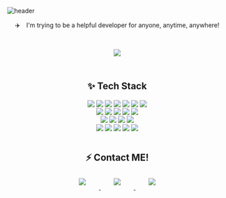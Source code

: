 ![header](https://capsule-render.vercel.app/api?type=waving&color=auto&height=300&section=header&text=Park%20Jina\&fontSize=90&animation=fadeIn&fontAlignY=38&desc=Back-end%20Developer%20👋🏻&descAlignY=51&descAlign=62)
<p align='center'> ✈️　I'm trying to be a helpful developer for anyone, anytime, anywhere! </p> </br>

<!-- Github stats -->
<div id="main" align="center">
    <img 
        src="https://github-readme-stats.vercel.app/api?username=pjn141414&count_private=true&show_icons=true&theme=dracula"
        style="height: auto; margin-left: 20px; margin-right: 20px; padding: 10px;"/>
</div> </br>

<!-- Tech Stack | html css js ts photoshop alierstrater java nodejs Mysql Reactjs typeORM vsc postman git github xd figma -->
<h2 align=center> ✨ Tech Stack </h2>

<div align="center">
<img align="center" src="https://img.shields.io/badge/-C-A8B9CC?style=flat-square&logo=C&logoColor=020202"/></a> <!-- c -->
<img align="center" src="https://img.shields.io/badge/-HTML5-E34F26?style=flat-square&logo=HTML5&logoColor=white"/></a> <!-- html -->
<img align="center" src="https://img.shields.io/badge/-CSS3-1572B6?style=flat-square&logo=CSS3&logoColor=white"/></a> <!-- css -->
<img align="center" src="https://img.shields.io/badge/-JavaScript-F7DF1E?style=flat-square&logo=JavaScript&logoColor=020202"/></a> <!-- 자바스크립트 -->
<img align="center" src="https://img.shields.io/badge/-TypeScript-3178C6?style=flat-square&logo=TypeScript&logoColor=white"/></a> <!-- 타입스크립트 -->
<img align="center" src="https://img.shields.io/badge/-Node.js-339933?style=flat-square&logo=Node.js&logoColor=white"/></a> <!-- node -->
<img align="center" src="https://img.shields.io/badge/-React-61DAFB?style=flat-square&logo=React&logoColor=020202"/></a> <!-- react --> </br>
<img align="center" src="https://img.shields.io/badge/-MySQL-4479A1?style=flat-square&logo=MySQL&logoColor=white"/></a> <!-- mysql -->
<img align="center" src="https://img.shields.io/badge/-Java-007396?style=flat-square&logo=Java&logoColor=white"/></a> <!-- 자바 -->
<img align="center" src="https://img.shields.io/badge/-Git-F05032?style=flat-square&logo=Git&logoColor=white"/></a> <!-- git -->
<img align="center" src="https://img.shields.io/badge/-GitHub-181717?style=flat-square&logo=GitHub&logoColor=white"/></a> <!-- github -->
<img align="center" src="https://img.shields.io/badge/-Markdown-000000?style=flat-square&logo=Markdown&logoColor=white"/></a> <!-- markdown -->
</div>

<div align="center">
<!-- tool -->
<img align="center" src="https://img.shields.io/badge/-Visaul Studio-5C2D91?style=flat-square&logo=Visual%20Studio&logoColor=white"/></a> <!-- vs -->
<img align="center" src="https://img.shields.io/badge/-Visual Studio Code-007ACC?style=flat-square&logo=Visual%20Studio%20Code&logoColor=white"/></a> <!-- vsc -->
<img align="center" src="https://img.shields.io/badge/-IntelliJ IDEA-000000?style=flat-square&logo=IntelliJ%20IDEA&logoColor=white"/></a> <!-- postman -->
<img align="center" src="https://img.shields.io/badge/-Postman-FF6C37?style=flat-square&logo=Postman&logoColor=white"/></a> <!-- postman --> </br>
<img align="center" src="https://img.shields.io/badge/-Adobe Photoshop-31A8FF?style=flat-square&logo=Adobe%20Photoshop&logoColor=white"/></a> <!-- photoshop -->
<img align="center" src="https://img.shields.io/badge/-Adobe Illustrator-FF9A00?style=flat-square&logo=Adobe%20Illustrator&logoColor=020202"/></a> <!-- illustrator -->
<img align="center" src="https://img.shields.io/badge/-Adobe Premiere Pro-9999FF?style=flat-square&logo=Adobe%20Premiere%20Pro&logoColor=020202"/></a> <!-- premiere pro -->
<img align="center" src="https://img.shields.io/badge/-Adobe XD-FF61F6?style=flat-square&logo=Adobe%20XD&logoColor=020202"/></a> <!-- adobe xd -->
<img align="center" src="https://img.shields.io/badge/-Figma-F24E1E?style=flat-square&logo=Figma&logoColor=white"/></a> <!-- figma -->
</div>


</br>
<!-- SNS -->
<h2 align=center> ⚡️ Contact ME! </h2>

<div align="center">
    <a href="mail-to: dev.jina0719@gmail.com" title="dev.jina0719@gmail.com">
        <img 
            src="https://img.shields.io/badge/Gmail-D14836?style=for-the-badge&logo=gmail&logoColor=white&title=dev.jina0719@gmail.com"
            style="height: auto; margin-left: 20px; margin-right: 20px; padding: 10px;"/>
    </a>
   <a href="https://www.facebook.com/profile.php?id=100009144290129">
        <img 
            src="https://img.shields.io/badge/Facebook-1877F2?style=for-the-badge&logo=Facebook&logoColor=white&link=https://www.facebook.com/profile.php?id=100009144290129"
            style="height: auto; margin-left: 20px; margin-right: 20px; padding: 10px;"/>
    </a>
    <a href="https://instagram.com/1o7o1q">
        <img 
            src="https://img.shields.io/badge/Instagram-E4405F?style=for-the-badge&logo=instagram&logoColor=white&link=https://instagram.com/1o7o1q/"
            style="height: auto; margin-left: 20px; margin-right: 20px; padding: 10px;"/>
    </a>
    
</div>
